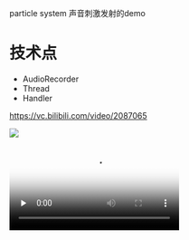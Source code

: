 particle system 声音刺激发射的demo

# 技术点

- AudioRecorder
- Thread
- Handler

https://vc.bilibili.com/video/2087065

![](http://ww1.sinaimg.cn/large/005JrW9Kgy1g0htbrxn8zj30ek0mwwg3.jpg)

<video id="video" controls="" preload="none" poster="http://om2bks7xs.bkt.clouddn.com/2017-08-26-Markdown-Advance-Video.jpg">
<source id="mp4" src="https://vc.bilibili.com/video/2087065" type="video/mp4">
</video>
